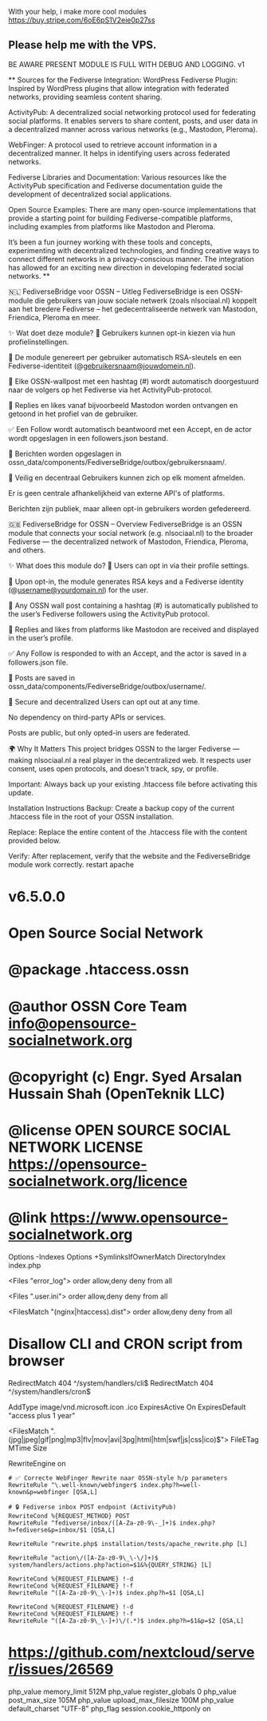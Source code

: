With your help, i make more cool modules
https://buy.stripe.com/6oE6pS1V2eie0p27ss

Please help me with the VPS.
-----------------------------------------------

BE AWARE PRESENT MODULE IS FULL WITH DEBUG AND LOGGING. v1

**
Sources for the Fediverse Integration:
WordPress Fediverse Plugin:
Inspired by WordPress plugins that allow integration with federated networks, providing seamless content sharing.

ActivityPub:
A decentralized social networking protocol used for federating social platforms. It enables servers to share content, posts, and user data in a decentralized manner across various networks (e.g., Mastodon, Pleroma).

WebFinger:
A protocol used to retrieve account information in a decentralized manner. It helps in identifying users across federated networks.

Fediverse Libraries and Documentation:
Various resources like the ActivityPub specification and Fediverse documentation guide the development of decentralized social applications.

Open Source Examples:
There are many open-source implementations that provide a starting point for building Fediverse-compatible platforms, including examples from platforms like Mastodon and Pleroma.

It’s been a fun journey working with these tools and concepts, experimenting with decentralized technologies, and finding creative ways to connect different networks in a privacy-conscious manner. The integration has allowed for an exciting new direction in developing federated social networks.
**

🇳🇱 FediverseBridge voor OSSN – Uitleg
FediverseBridge is een OSSN-module die gebruikers van jouw sociale netwerk (zoals nlsociaal.nl) koppelt aan het bredere Fediverse – het gedecentraliseerde netwerk van Mastodon, Friendica, Pleroma en meer.

✨ Wat doet deze module?
👤 Gebruikers kunnen opt-in kiezen via hun profielinstellingen.

🔐 De module genereert per gebruiker automatisch RSA-sleutels en een Fediverse-identiteit (@gebruikersnaam@jouwdomein.nl).

📝 Elke OSSN-wallpost met een hashtag (#) wordt automatisch doorgestuurd naar de volgers op het Fediverse via het ActivityPub-protocol.

💬 Replies en likes vanaf bijvoorbeeld Mastodon worden ontvangen en getoond in het profiel van de gebruiker.

✅ Een Follow wordt automatisch beantwoord met een Accept, en de actor wordt opgeslagen in een followers.json bestand.

📂 Berichten worden opgeslagen in ossn_data/components/FediverseBridge/outbox/gebruikersnaam/.

🔐 Veilig en decentraal
Gebruikers kunnen zich op elk moment afmelden.

Er is geen centrale afhankelijkheid van externe API's of platforms.

Berichten zijn publiek, maar alleen opt-in gebruikers worden gefedereerd.

🇬🇧 FediverseBridge for OSSN – Overview
FediverseBridge is an OSSN module that connects your social network (e.g. nlsociaal.nl) to the broader Fediverse — the decentralized network of Mastodon, Friendica, Pleroma, and others.

✨ What does this module do?
👤 Users can opt in via their profile settings.

🔐 Upon opt-in, the module generates RSA keys and a Fediverse identity (@username@yourdomain.nl) for the user.

📝 Any OSSN wall post containing a hashtag (#) is automatically published to the user’s Fediverse followers using the ActivityPub protocol.

💬 Replies and likes from platforms like Mastodon are received and displayed in the user’s profile.

✅ Any Follow is responded to with an Accept, and the actor is saved in a followers.json file.

📂 Posts are saved in ossn_data/components/FediverseBridge/outbox/username/.

🔐 Secure and decentralized
Users can opt out at any time.

No dependency on third-party APIs or services.

Posts are public, but only opted-in users are federated.

🌍 Why It Matters
This project bridges OSSN to the larger Fediverse — making nlsociaal.nl a real player in the decentralized web.
It respects user consent, uses open protocols, and doesn't track, spy, or profile.



Important: Always back up your existing .htaccess file before activating this update.

Installation Instructions
Backup:
Create a backup copy of the current .htaccess file in the root of your OSSN installation.

Replace:
Replace the entire content of the .htaccess file with the content provided below.

Verify:
After replacement, verify that the website and the FediverseBridge module work correctly.
restart apache 



# v6.5.0.0
# Open Source Social Network
#
# @package   .htaccess.ossn
# @author    OSSN Core Team <info@opensource-socialnetwork.org>
# @copyright (c) Engr. Syed Arsalan Hussain Shah (OpenTeknik LLC)
# @license   OPEN SOURCE SOCIAL NETWORK LICENSE https://opensource-socialnetwork.org/licence 
# @link      https://www.opensource-socialnetwork.org 

Options -Indexes
Options +SymlinksIfOwnerMatch
DirectoryIndex index.php

<Files "error_log">
	order allow,deny
	deny from all
</Files>

<Files ".user.ini">
	order allow,deny
	deny from all
</Files>

<FilesMatch "(nginx|htaccess).dist">
	order allow,deny
	deny from all
</FilesMatch>

# Disallow CLI and CRON script from browser
RedirectMatch 404 ^/system/handlers/cli$
RedirectMatch 404 ^/system/handlers/cron$

<IfModule mod_mime.c>
    AddType image/vnd.microsoft.icon .ico
</IfModule>

<IfModule mod_expires.c>
	ExpiresActive On
	ExpiresDefault "access plus 1 year"
</IfModule>

<FilesMatch "\.(jpg|jpeg|gif|png|mp3|flv|mov|avi|3pg|html|htm|swf|js|css|ico)$">
	FileETag MTime Size
</FilesMatch>

<IfModule mod_rewrite.c>
RewriteEngine on

	# ✅ Correcte WebFinger Rewrite naar OSSN-style h/p parameters
	RewriteRule ^\.well-known/webfinger$ index.php?h=well-known&p=webfinger [QSA,L]

	# 🔒 Fediverse inbox POST endpoint (ActivityPub)
	RewriteCond %{REQUEST_METHOD} POST
	RewriteRule ^fediverse/inbox/([A-Za-z0-9\-_]+)$ index.php?h=fediverse&p=inbox/$1 [QSA,L]

	RewriteRule ^rewrite.php$ installation/tests/apache_rewrite.php [L]

	RewriteRule ^action\/([A-Za-z0-9\_\-\/]+)$ system/handlers/actions.php?action=$1&%{QUERY_STRING} [L]

	RewriteCond %{REQUEST_FILENAME} !-d
	RewriteCond %{REQUEST_FILENAME} !-f
	RewriteRule ^([A-Za-z0-9\_\-]+)$ index.php?h=$1 [QSA,L]

	RewriteCond %{REQUEST_FILENAME} !-d
	RewriteCond %{REQUEST_FILENAME} !-f
	RewriteRule ^([A-Za-z0-9\_\-]+)\/(.*)$ index.php?h=$1&p=$2 [QSA,L]

</IfModule>

# https://github.com/nextcloud/server/issues/26569
<IfModule mod_php.c>
	php_value memory_limit 512M
	php_value register_globals 0
	php_value post_max_size 105M
	php_value upload_max_filesize 100M
	php_value default_charset "UTF-8"
	php_flag session.cookie_httponly on
</IfModule>

